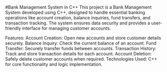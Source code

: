#Bank Management System in C++
This project is a Bank Management System developed using C++, designed to handle essential banking operations like account creation, balance inquiries, fund transfers, and transaction tracking. The system ensures data security and provides a user-friendly interface for managing customer accounts.

Features:
Account Creation: Open new accounts and store customer details securely.
Balance Inquiry: Check the current balance of an account.
Fund Transfer: Securely transfer funds between accounts.
Transaction History: Track and store transaction details for each account.
Account Deletion: Safely delete customer accounts when required.
Technologies Used:
C++ for core functionality and logic implementation.
